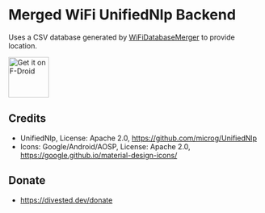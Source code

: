 Merged WiFi UnifiedNlp Backend
==============================

Uses a CSV database generated by [WiFiDatabaseMerger](https://gitlab.com/divested-mobile/wifidatabasemerger) to provide location.

[<img src="https://fdroid.gitlab.io/artwork/badge/get-it-on.png"
     alt="Get it on F-Droid"
     height="80">](https://f-droid.org/packages/info.spotcomms.wlanbackend/)

Credits
-------
- UnifiedNlp, License: Apache 2.0, https://github.com/microg/UnifiedNlp
- Icons: Google/Android/AOSP, License: Apache 2.0, https://google.github.io/material-design-icons/

Donate
-------
- https://divested.dev/donate
